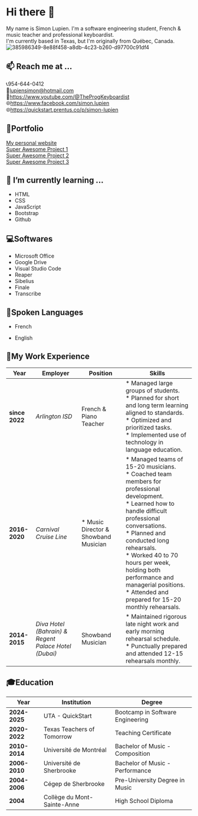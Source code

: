  # Hi there 👋
My name is Simon Lupien. I'm a software engineering student, French & music teacher and professional keyboardist.<br/>
I'm currently based in Texas, but I'm originally from Québec, Canada.
![385986349-8e88f458-a8db-4c23-b260-d97700c91df4](https://github.com/user-attachments/assets/da6d8469-e26c-43a7-9102-d5584b988578)
<!--Change the size of the picture-->

## 📫 Reach me at ...
📞954-644-0412<br/>
📧lupiensimon@hotmail.com<br/>
🎹https://www.youtube.com/@TheProgKeyboardist<br/>
🌐https://www.facebook.com/simon.lupien<br/>
🌐https://quickstart.prentus.co/p/simon-lupien<br/>


## 🎨Portfolio
<a href="https://google.com" target="_blank">My personal website<a/><br/>
<a href="https://google.com" target="_blank">Super Awesome Project 1<a/><br/>
<a href="https://google.com" target="_blank">Super Awesome Project 2<a/><br/>
<a href="https://google.com" target="_blank">Super Awesome Project 3<a/><br/>

## 🌱 I’m currently learning ...
* HTML<br/> 
* CSS<br/>
* JavaScript<br/>
* Bootstrap<br/>
* Github<br/>

## 💻Softwares
* Microsoft Office<br/> 
* Google Drive<br/>
* Visual Studio Code<br/>
* Reaper<br/>
* Sibelius<br/>
* Finale<br/>
* Transcribe<br/>

## 💬Spoken Languages
* French<br/>
<!-- sub menu with UL for spoken and written out of 5 -->
* English<br/>
<!-- sub menu with UL for spoken and written out of 5 -->

## 🏢My Work Experience
Year | Employer | Position | Skills |
------|-----|--------|-----|
**since 2022** | *Arlington ISD* | French & Piano Teacher |* Managed large groups of students.<br/>* Planned for short and long term learning aligned to standards.<br/>* Optimized and prioritized tasks.<br/>* Implemented use of technology in language education.|
**2016-2020** | *Carnival Cruise Line* |* Music Director & Showband Musician |* Managed teams of 15-20 musicians.<br/>* Coached team members for professional development.<br/>* Learned how to handle difficult professional conversations.<br/>* Planned and conducted long rehearsals.<br/>* Worked 40 to 70 hours per week, holding both performance and managerial positions.<br/>* Attended and prepared for 15-20 monthly rehearsals. |
**2014-2015** | *Diva Hotel (Bahrain) & Regent Palace Hotel (Dubai)* | Showband Musician | * Maintained rigorous late night work and early morning rehearsal schedule.<br/>* Punctually prepared and attended 12-15 rehearsals monthly.|

## 🎓Education
Year | Institution | Degree
------|-----|--------
**2024-2025** | UTA - QuickStart | Bootcamp in Software Engineering
**2020-2022** | Texas Teachers of Tomorrow | Teaching Certificate
**2010-2014** | Université de Montréal | Bachelor of Music - Composition
**2006-2010** | Université de Sherbrooke | Bachelor of Music - Performance
**2004-2006**| Cégep de Sherbrooke | Pre-University Degree in Music
**2004** | Collège du Mont-Sainte-Anne | High School Diploma









